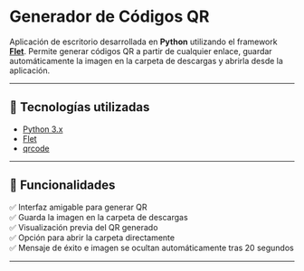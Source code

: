 # Generador de Códigos QR

Aplicación de escritorio desarrollada en **Python** utilizando el framework **[Flet](https://flet.dev/)**. Permite generar códigos QR a partir de cualquier enlace, guardar automáticamente la imagen en la carpeta de descargas y abrirla desde la aplicación.

---

## 🧰 Tecnologías utilizadas

- [Python 3.x](https://www.python.org/)
- [Flet](https://flet.dev/)
- [qrcode](https://pypi.org/project/qrcode/)

---

## 🚀 Funcionalidades

✅ Interfaz amigable para generar QR  
✅ Guarda la imagen en la carpeta de descargas  
✅ Visualización previa del QR generado  
✅ Opción para abrir la carpeta directamente  
✅ Mensaje de éxito e imagen se ocultan automáticamente tras 20 segundos

---
